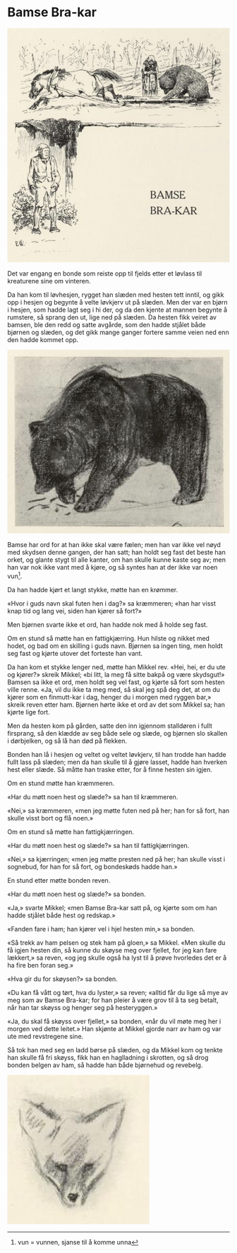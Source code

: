 # Bamse Bra-kar

![Bamse 1](./bb1.png)

Det var engang en bonde som reiste opp til fjelds etter et løvlass til kreaturene sine om vinteren.

Da han kom til løvhesjen, rygget han slæden med hesten tett inntil, og gikk opp i hesjen og begynte å velte løvkjerv ut på slæden. Men der var en bjørn i hesjen, som hadde lagt seg i hi der, og da den kjente at mannen begynte å rumstere, så sprang den ut, lige ned på slæden. Da hesten fikk veiret av bamsen, ble den redd og satte avgårde, som den hadde stjålet både bjørnen og slæden, og det gikk mange ganger fortere samme veien ned enn den hadde kommet opp.

![Bamse 2](./bb2.png)

Bamse har ord for at han ikke skal være fælen; men han var ikke vel nøyd med skydsen denne gangen, der han satt; han holdt seg fast det beste han orket, og glante stygt til alle kanter, om han skulle kunne kaste seg av; men han var nok ikke vant med å kjøre, og så syntes han at der ikke var noen vun[^1].

Da han hadde kjørt et langt stykke, møtte han en krømmer.

«Hvor i guds navn skal futen hen i dag?» sa kræmmeren; «han har visst knap tid og lang vei, siden han kjører så fort?»

Men bjørnen svarte ikke et ord, han hadde nok med å holde seg fast.

Om en stund så møtte han en fattigkjærring. Hun hilste og nikket med hodet, og bad om en skilling i guds navn. Bjørnen sa ingen ting, men holdt seg fast og kjørte utover det forteste han vant.

Da han kom et stykke lenger ned, møtte han Mikkel rev. «Hei, hei, er du ute og kjører?» skreik Mikkel; «bi litt, la meg få sitte bakpå og være skydsgut!» Bamsen sa ikke et ord, men holdt seg vel fast, og kjørte så fort som hesten ville renne. «Ja, vil du ikke ta meg med, så skal jeg spå deg det, at om du kjører som en finmutt-kar i dag, henger du i morgen med ryggen bar,» skreik reven etter ham. Bjørnen hørte ikke et ord av det som Mikkel sa; han kjørte lige fort.

Men da hesten kom på gården, satte den inn igjennom stalldøren i fullt firsprang, så den klædde av seg både sele og slæde, og bjørnen slo skallen i dørbjelken, og så lå han død på flekken.

Bonden han lå i hesjen og veltet og veltet løvkjerv, til han trodde han hadde fullt lass på slæden; men da han skulle til å gjøre lasset, hadde han hverken hest eller slæde. Så måtte han traske etter, for å finne hesten sin igjen.

Om en stund møtte han kræmmeren.

«Har du møtt noen hest og slæde?» sa han til kræmmeren.

«Nei,» sa kræmmeren, «men jeg møtte futen ned på her; han for så fort, han skulle visst bort og flå noen.»

Om en stund så møtte han fattigkjærringen.

«Har du møtt noen hest og slæde?» sa han til fattigkjærringen.

«Nei,» sa kjærringen; «men jeg møtte presten ned på her; han skulle visst i sognebud, for han for så fort, og bondeskøds hadde han.»

En stund etter møtte bonden reven.

«Har du møtt noen hest og slæde?» sa bonden.

«Ja,» svarte Mikkel; «men Bamse Bra-kar satt på, og kjørte som om han hadde stjålet både hest og redskap.»

«Fanden fare i ham; han kjører vel i hjel hesten min,» sa bonden.

«Så trekk av ham pelsen og stek ham på gloen,» sa Mikkel. «Men skulle du få igjen hesten din, så kunne du skøyse meg over fjellet, for jeg kan fare lækkert,» sa reven, «og jeg skulle også ha lyst til å prøve hvorledes det er å ha fire ben foran seg.»

«Hva gir du for skøysen?» sa bonden.

«Du kan få vått og tørt, hva du lyster,» sa reven; «alltid får du lige så mye av meg som av Bamse Bra-kar; for han pleier å være grov til å ta seg betalt, når han tar skøyss og henger seg på hesteryggen.»

«Ja, du skal få skøyss over fjellet,» sa bonden, «når du vil møte meg her i morgen ved dette leitet.» Han skjønte at Mikkel gjorde narr av ham og var ute med revstregene sine.

Så tok han med seg en ladd børse på slæden, og da Mikkel kom og tenkte han skulle få fri skøyss, fikk han en haglladning i skrotten, og så drog bonden belgen av ham, så hadde han både bjørnehud og revebelg.

![Rev](./bb3.png)

[^1]: vun = vunnen, sjanse til å komme unna
